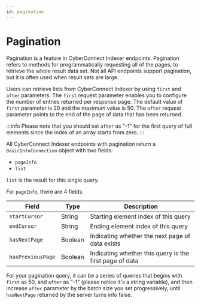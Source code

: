 ```yaml
---
id: pagination
---
```


# Pagination

Pagination is a feature in CyberConnect Indexer endpoints. Pagination refers to methods for programmatically requesting all of the pages, to retrieve the whole result data set. Not all API endpoints support pagination, but it is often used when result sets are large. 

Users can retrieve lists from CyberConnect Indexer by using `first` and `after` parameters. The `first` request parameter enables you to configure the number of entries returned per response page. The default value of `first` parameter is 20 and the maximum value is 50. The `after` request parameter points to the end of the page of data that has been returned. 

:::info
Please note that you should set `after` as "-1" for the first query of full elements since the index of an array starts from zero.
:::


All CyberConnect Indexer endpoints with pagination return a `BasicInfoConnection` object with two fields:

* `pageInfo`
* `list`

`list` is the result for this single query. 

For `pageInfo`, there are 4 fields:

| Field             | Type    | Description                                             |
|-------------------|---------|---------------------------------------------------------|
| `startCursor`     | String  | Starting element index of this query                    |
| `endCursor`       | String  | Ending element index of this query                      |
| `hasNextPage`     | Boolean | Indicating whether the next page of data exists         |
| `hasPreviousPage` | Boolean | Indicating whether this query is the first page of data |

For your pagination query, it can be a series of queries that begins with `first` as 50, and `after` as "-1" (please notice it's a string variable), and then increase `after` parameter by the batch size you set progressively, until `hasNextPage` returned by the server turns into false.
